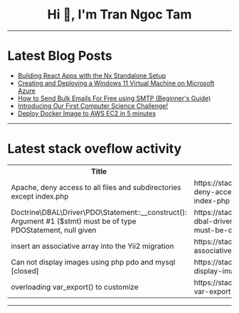 <h1 align="center">Hi 👋, I'm Tran Ngoc Tam</h1>

---

# Latest Blog Posts 
<!-- BLOG-POST-LIST:START -->
- [Building React Apps with the Nx Standalone Setup](https://dev.to/dev_ai/building-react-apps-with-the-nx-standalone-setup-171m)
- [Creating and Deploying a Windows 11 Virtual Machine on Microsoft Azure](https://dev.to/tracyee_/creating-and-deploying-a-windows-11-virtual-machine-on-microsoft-azure-2kn3)
- [How to Send Bulk Emails For Free using SMTP &lpar;Beginner&#39;s Guide&rpar;](https://dev.to/scofieldidehen/how-to-send-bulk-emails-for-free-using-smtp-beginners-guide-1h46)
- [Introducing Our First Computer Science Challenge!](https://dev.to/devteam/introducing-our-first-computer-science-challenge-hp2)
- [Deploy Docker Image to AWS EC2 in 5 minutes](https://dev.to/aws-builders/deploy-docker-image-to-aws-ec2-in-5-minutes-2g37)
<!-- BLOG-POST-LIST:END -->

---

# Latest stack oveflow activity
<table>
  <tr><th>Title</th><th>Link</th></tr>
  <!-- STACKOVERFLOW:START --><tr><td>Apache, deny access to all files and subdirectories except index.php</td><td>https://stackoverflow.com/questions/78614215/apache-deny-access-to-all-files-and-subdirectories-except-index-php</td></tr><tr><td>Doctrine\DBAL\Driver\PDO\Statement::__construct&lpar;&rpar;: Argument #1 &lpar;$stmt&rpar; must be of type PDOStatement, null given</td><td>https://stackoverflow.com/questions/78614110/doctrine-dbal-driver-pdo-statement-construct-argument-1-stmt-must-be-o</td></tr><tr><td>insert an associative array into the Yii2 migration</td><td>https://stackoverflow.com/questions/78613966/insert-an-associative-array-into-the-yii2-migration</td></tr><tr><td>Can not display images using php pdo and mysql [closed]</td><td>https://stackoverflow.com/questions/78613959/can-not-display-images-using-php-pdo-and-mysql</td></tr><tr><td>overloading var_export&lpar;&rpar; to customize</td><td>https://stackoverflow.com/questions/78613942/overloading-var-export-to-customize</td></tr><!-- STACKOVERFLOW:END -->
</table>

---


